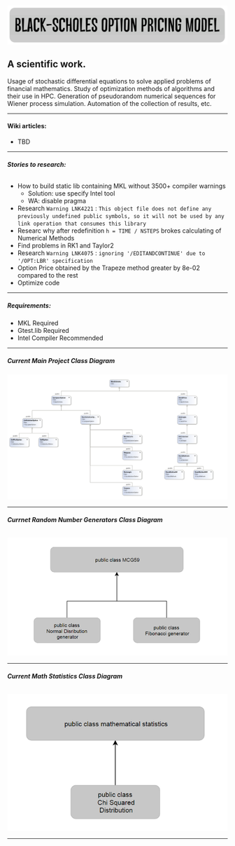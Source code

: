 ![Alt text](etc/images/BSOPM.PNG "Black-Scholes option pricing model")
## A scientific work.

Usage of stochastic differential equations to solve applied problems of financial mathematics. Study of optimization methods of algorithms and their use in HPC. Generation of pseudorandom numerical sequences for Wiener process simulation. Automation of the collection of results, etc.
***
#### Wiki articles:
- TBD
***
###### ***Stories to research:***
<!-- MarkdownTOC autolink="true" bracket="round" depth="5"-->

- How to build static lib containing MKL without 3500+ compiler warnings 
    - Solution: use specify Intel tool
    - WA: disable pragma
- Research `Warning LNK4221` : ```This object file does not define any previously undefined public symbols, so it will not be used by any link operation that consumes this library```
- Researc why after redefinition ```h = TIME / NSTEPS``` brokes calculating of Numerical Methods
- Find problems in RK1 and Taylor2
- Research `Warning LNK4075` : ```ignoring '/EDITANDCONTINUE' due to '/OPT:LBR' specification```
- Option Price obtained by the Trapeze method greater by 8e-02 compared to the rest
- Optimize code

<!-- /MarkdownTOC -->
***
##### Requirements:
<!-- MarkdownTOC autolink="true" bracket="round" depth="5"-->
- MKL Required
- Gtest.lib Required
- Intel Compiler Recommended
<!-- /MarkdownTOC -->
***
##### ***Current Main Project Class Diagram***
![Alt text](etc/images/MainProjectTree.PNG "Main Project Tree")
***
###### ***Currnet Random Number Generators Class Diagram***
![Alt text](etc/images/RNG.PNG "Random Number Generators Class Tree")
***
###### ***Current Math Statistics Class Diagram***
![Alt text](etc/images/MathStat.PNG "Math Statistics Class Tree")
***
